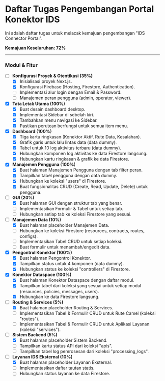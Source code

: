 # Daftar Tugas Pengembangan Portal Konektor IDS

Ini adalah daftar tugas untuk melacak kemajuan pengembangan "IDS Connector Portal".

**Kemajuan Keseluruhan: 72%**

---

### Modul & Fitur

- [ ] **Konfigurasi Proyek & Otentikasi (35%)**
  - [x] Inisialisasi proyek Next.js.
  - [x] Konfigurasi Firebase (Hosting, Firestore, Authentication).
  - [ ] Implementasi alur login dengan Email & Password.
  - [ ] Manajemen peran pengguna (admin, operator, viewer).

- [x] **Tata Letak Utama (100%)**
  - [x] Buat desain dashboard desktop.
  - [x] Implementasi Sidebar di sebelah kiri.
  - [x] Tambahkan menu navigasi ke Sidebar.
  - [x] Pastikan perutean berfungsi untuk semua item menu.

- [x] **Dashboard (100%)**
  - [x] Tiga kartu ringkasan (Konektor Aktif, Rute Data, Kesalahan).
  - [x] Grafik garis untuk lalu lintas data (data dummy).
  - [x] Tabel untuk 10 log aktivitas terbaru (data dummy).
  - [x] Hubungkan komponen log aktivitas ke data Firestore langsung.
  - [x] Hubungkan kartu ringkasan & grafik ke data Firestore.

- [x] **Manajemen Pengguna (100%)**
  - [x] Buat halaman Manajemen Pengguna dengan tab filter peran.
  - [x] Tampilkan tabel pengguna dengan data dummy.
  - [x] Hubungkan ke koleksi "users" di Firestore.
  - [x] Buat fungsionalitas CRUD (Create, Read, Update, Delete) untuk pengguna.

- [ ] **GUI (20%)**
  - [x] Buat halaman GUI dengan struktur tab yang benar.
  - [ ] Implementasikan Formulir & Tabel untuk setiap tab.
  - [ ] Hubungkan setiap tab ke koleksi Firestore yang sesuai.

- [ ] **Manajemen Data (10%)**
  - [x] Buat halaman placeholder Manajemen Data.
  - [ ] Hubungkan ke koleksi Firestore (resources, contracts, routes, configs).
  - [ ] Implementasikan Tabel CRUD untuk setiap koleksi.
  - [ ] Buat formulir untuk menambah/engedit data.

- [x] **Pengontrol Konektor (100%)**
  - [x] Buat halaman Pengontrol Konektor.
  - [x] Tampilkan status untuk 4 komponen (data dummy).
  - [x] Hubungkan status ke koleksi "controllers" di Firestore.

- [x] **Konektor Dataspace (100%)**
  - [x] Buat halaman Konektor Dataspace dengan daftar modul.
  - [x] Tampilkan tabel dari koleksi yang sesuai untuk setiap modul (resources, policies, messages, users).
  - [x] Hubungkan ke data Firestore langsung.

- [ ] **Routing & Services (5%)**
  - [x] Buat halaman placeholder Routing & Services.
  - [ ] Implementasikan Tabel & Formulir CRUD untuk Rute Camel (koleksi "routes").
  - [ ] Implementasikan Tabel & Formulir CRUD untuk Aplikasi Layanan (koleksi "services").

- [ ] **Sistem Backend (5%)**
  - [x] Buat halaman placeholder Sistem Backend.
  - [ ] Tampilkan kartu status API dari koleksi "apis".
  - [ ] Tampilkan tabel log pemrosesan dari koleksi "processing_logs".

- [ ] **Layanan IDS Eksternal (10%)**
  - [x] Buat halaman placeholder Layanan Eksternal.
  - [ ] Implementasikan daftar tautan statis.
  - [ ] Hubungkan status layanan ke data Firestore.
